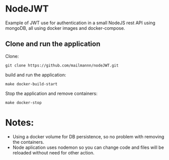 # NodeJWT

Example of JWT use for authentication in a small NodeJS rest API using mongoDB, all using docker images and docker-compose.


## Clone and run the application

Clone:

````
git clone https://github.com/mailmannn/nodeJWT.git

````

build and run the application:


````
make docker-build-start

````


Stop the application and remove containers:

````
make docker-stop 

````

# Notes: 
  - Using a docker volume for DB persistence, so no problem with removing the containers.
  - Node aplication uses nodemon so you can change code and files will be reloaded without need for other action.
